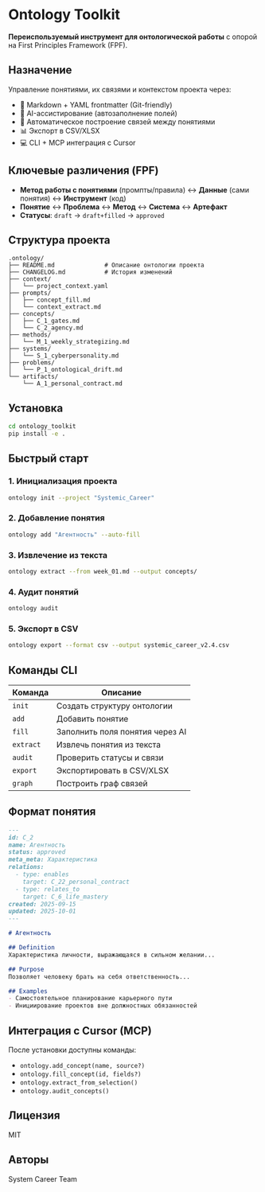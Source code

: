 # Ontology Toolkit

**Переиспользуемый инструмент для онтологической работы** с опорой на First Principles Framework (FPF).

## Назначение

Управление понятиями, их связями и контекстом проекта через:
- 📝 Markdown + YAML frontmatter (Git-friendly)
- 🤖 AI-ассистирование (автозаполнение полей)
- 🔗 Автоматическое построение связей между понятиями
- 📊 Экспорт в CSV/XLSX
- 💻 CLI + MCP интеграция с Cursor

## Ключевые различения (FPF)

- **Метод работы с понятиями** (промпты/правила) ↔ **Данные** (сами понятия) ↔ **Инструмент** (код)
- **Понятие** ↔ **Проблема** ↔ **Метод** ↔ **Система** ↔ **Артефакт**
- **Статусы**: `draft` → `draft+filled` → `approved`

## Структура проекта

```
.ontology/
├── README.md              # Описание онтологии проекта
├── CHANGELOG.md           # История изменений
├── context/
│   └── project_context.yaml
├── prompts/
│   ├── concept_fill.md
│   └── context_extract.md
├── concepts/
│   ├── C_1_gates.md
│   └── C_2_agency.md
├── methods/
│   └── M_1_weekly_strategizing.md
├── systems/
│   └── S_1_cyberpersonality.md
├── problems/
│   └── P_1_ontological_drift.md
└── artifacts/
    └── A_1_personal_contract.md
```

## Установка

```bash
cd ontology_toolkit
pip install -e .
```

## Быстрый старт

### 1. Инициализация проекта

```bash
ontology init --project "Systemic_Career"
```

### 2. Добавление понятия

```bash
ontology add "Агентность" --auto-fill
```

### 3. Извлечение из текста

```bash
ontology extract --from week_01.md --output concepts/
```

### 4. Аудит понятий

```bash
ontology audit
```

### 5. Экспорт в CSV

```bash
ontology export --format csv --output systemic_career_v2.4.csv
```

## Команды CLI

| Команда | Описание |
|---------|----------|
| `init` | Создать структуру онтологии |
| `add` | Добавить понятие |
| `fill` | Заполнить поля понятия через AI |
| `extract` | Извлечь понятия из текста |
| `audit` | Проверить статусы и связи |
| `export` | Экспортировать в CSV/XLSX |
| `graph` | Построить граф связей |

## Формат понятия

```markdown
---
id: C_2
name: Агентность
status: approved
meta_meta: Характеристика
relations:
  - type: enables
    target: C_22_personal_contract
  - type: relates_to
    target: C_6_life_mastery
created: 2025-09-15
updated: 2025-10-01
---

# Агентность

## Definition
Характеристика личности, выражающаяся в сильном желании...

## Purpose
Позволяет человеку брать на себя ответственность...

## Examples
- Самостоятельное планирование карьерного пути
- Инициирование проектов вне должностных обязанностей
```

## Интеграция с Cursor (MCP)

После установки доступны команды:
- `ontology.add_concept(name, source?)`
- `ontology.fill_concept(id, fields?)`
- `ontology.extract_from_selection()`
- `ontology.audit_concepts()`

## Лицензия

MIT

## Авторы

System Career Team
